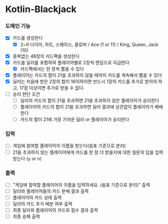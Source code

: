 # Kotlin-Blackjack
### 도메인 기능
- [x] 카드를 생성한다
  - [x] 2~9 다이아, 하트, 스페이스, 클로버 / Ace (1 or 11) / King, Queen, Jack (10)
- [x] 중복없는 48장의 카드팩을 생성한다
- [x] 카드를 딜러를 포함하여 플레이어별로 2장씩 랜덤으로 지급한다
  - [x] 카드팩에서는 한 장씩 뽑을 수 있다
- [x] 플레이어는 카드의 합이 21을 초과하지 않을 때까지 카드를 계속해서 뽑을 수 있다
- [x] 딜러는 처음에 받은 2장의 합이 16이하이면 반드시 1장의 카드를 추가로 받아야 하고, 17점 이상이면 추가로 받을 수 없다.
- [ ] 승리 판단 조건
  - [ ] 딜러의 카드의 합이 21을 초과하면 21을 초과하지 않은 플레이어가 승리한다
  - [ ] 플레이어의 카드의 합이 21을 초과하면 딜러 결과에 상관없이 플레이어가 패배한다
  - [ ] 카드의 합이 21에 가장 가까운 딜러 or 플레이어가 승리한다

### 입력
- [ ] 게임에 참여할 플레이어의 이름을 받는다(쉼표 기준으로 분리)
- [ ] 21을 초과하지 않는 플레이어에게 카드를 한 장 더 받을지에 대한 질문의 답을 입력받는다 (y or n)

### 출력
- [ ] "게임에 참여할 플레이어의 이름을 입력하세요. (쉼표 기준으로 분리)" 출력
- [ ] 딜러와 플레이어들의 카드 분배 결과 출력
- [ ] 플레이어의 카드 상태 출력
- [ ] 딜러의 카드 추가 배분 여부 출력
- [ ] 최종 딜러와 플레이어의 카드와 점수 결과 출력
- [ ] 최종 승패 출력
